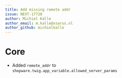 ```yaml
---
title: Add missing remote addr
issue: NEXT-17728
author: Michiel Kalle
author_email: m.kalle@xsarus.nl
author_github: michielkalle
---
```

# Core
* Added `remote_addr` to `shopware.twig.app_variable.allowed_server_params`
